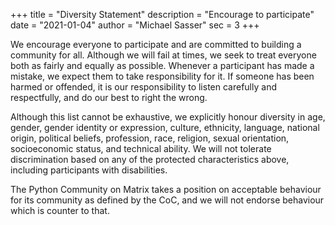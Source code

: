 +++
title = "Diversity Statement"
description = "Encourage to participate"
date = "2021-01-04"
author = "Michael Sasser"
sec = 3
+++

We encourage everyone to participate and are committed to building a community
for all. Although we will fail at times, we seek to treat everyone both as
fairly and equally as possible. Whenever a participant has made a mistake, we
expect them to take responsibility for it. If someone has been harmed or
offended, it is our responsibility to listen carefully and respectfully, and do
our best to right the wrong.

Although this list cannot be exhaustive, we explicitly honour diversity in age,
gender, gender identity or expression, culture, ethnicity, language, national
origin, political beliefs, profession, race, religion, sexual orientation,
socioeconomic status, and technical ability. We will not tolerate
discrimination based on any of the protected characteristics above, including
participants with disabilities.

The Python Community on Matrix takes a position on acceptable behaviour for its
community as defined by the CoC, and we will not endorse behaviour which is
counter to that.
